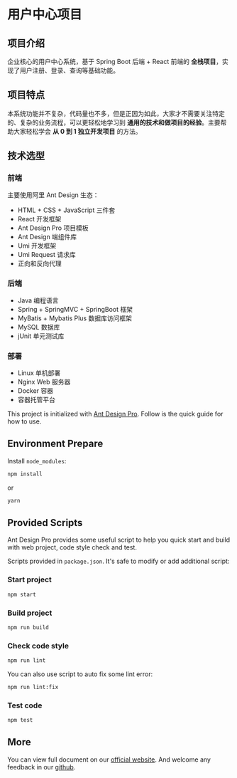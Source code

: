 # 用户中心项目

## 项目介绍

企业核心的用户中心系统，基于 Spring Boot 后端 + React 前端的 **全栈项目**，实现了用户注册、登录、查询等基础功能。

## 项目特点

本系统功能并不复杂，代码量也不多，但是正因为如此，大家才不需要关注特定的、复杂的业务流程，可以更轻松地学习到 **通用的技术和做项目的经验**。主要帮助大家轻松学会 **从 0 到 1 独立开发项目** 的方法。

## 技术选型

### 前端

主要使用阿里 Ant Design 生态：

* HTML + CSS + JavaScript 三件套
* React 开发框架
* Ant Design Pro 项目模板
* Ant Design 端组件库
* Umi 开发框架
* Umi Request 请求库
* 正向和反向代理

### 后端

* Java 编程语言
* Spring + SpringMVC + SpringBoot 框架
* MyBatis + Mybatis Plus 数据库访问框架
* MySQL 数据库
* jUnit 单元测试库

### 部署

* Linux 单机部署
* Nginx Web 服务器
* Docker 容器
* 容器托管平台


This project is initialized with [Ant Design Pro](https://pro.ant.design). Follow is the quick guide for how to use.

## Environment Prepare

Install `node_modules`:

```bash
npm install
```

or

```bash
yarn
```

## Provided Scripts

Ant Design Pro provides some useful script to help you quick start and build with web project, code style check and test.

Scripts provided in `package.json`. It's safe to modify or add additional script:

### Start project

```bash
npm start
```

### Build project

```bash
npm run build
```

### Check code style

```bash
npm run lint
```

You can also use script to auto fix some lint error:

```bash
npm run lint:fix
```

### Test code

```bash
npm test
```

## More

You can view full document on our [official website](https://pro.ant.design). And welcome any feedback in our [github](https://github.com/ant-design/ant-design-pro).
